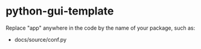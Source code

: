 # python-gui-template

Replace "app" anywhere in the code by the name of your package, such as:
- docs/source/conf.py